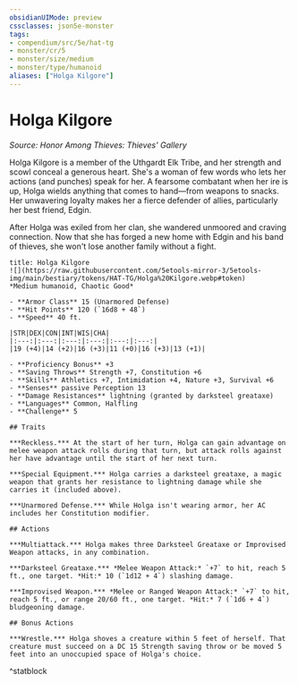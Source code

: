 ```yaml
---
obsidianUIMode: preview
cssclasses: json5e-monster
tags:
- compendium/src/5e/hat-tg
- monster/cr/5
- monster/size/medium
- monster/type/humanoid
aliases: ["Holga Kilgore"]
---
```

# Holga Kilgore
*Source: Honor Among Thieves: Thieves' Gallery*  

Holga Kilgore is a member of the Uthgardt Elk Tribe, and her strength and scowl conceal a generous heart. She's a woman of few words who lets her actions (and punches) speak for her. A fearsome combatant when her ire is up, Holga wields anything that comes to hand—from weapons to snacks. Her unwavering loyalty makes her a fierce defender of allies, particularly her best friend, Edgin.

After Holga was exiled from her clan, she wandered unmoored and craving connection. Now that she has forged a new home with Edgin and his band of thieves, she won't lose another family without a fight.

```ad-statblock
title: Holga Kilgore
![](https://raw.githubusercontent.com/5etools-mirror-3/5etools-img/main/bestiary/tokens/HAT-TG/Holga%20Kilgore.webp#token)
*Medium humanoid, Chaotic Good*

- **Armor Class** 15 (Unarmored Defense)
- **Hit Points** 120 (`16d8 + 48`)
- **Speed** 40 ft.

|STR|DEX|CON|INT|WIS|CHA|
|:---:|:---:|:---:|:---:|:---:|:---:|
|19 (+4)|14 (+2)|16 (+3)|11 (+0)|16 (+3)|13 (+1)|

- **Proficiency Bonus** +3
- **Saving Throws** Strength +7, Constitution +6
- **Skills** Athletics +7, Intimidation +4, Nature +3, Survival +6
- **Senses** passive Perception 13
- **Damage Resistances** lightning (granted by darksteel greataxe)
- **Languages** Common, Halfling
- **Challenge** 5

## Traits

***Reckless.*** At the start of her turn, Holga can gain advantage on melee weapon attack rolls during that turn, but attack rolls against her have advantage until the start of her next turn.

***Special Equipment.*** Holga carries a darksteel greataxe, a magic weapon that grants her resistance to lightning damage while she carries it (included above).

***Unarmored Defense.*** While Holga isn't wearing armor, her AC includes her Constitution modifier.

## Actions

***Multiattack.*** Holga makes three Darksteel Greataxe or Improvised Weapon attacks, in any combination.

***Darksteel Greataxe.*** *Melee Weapon Attack:* `+7` to hit, reach 5 ft., one target. *Hit:* 10 (`1d12 + 4`) slashing damage.

***Improvised Weapon.*** *Melee or Ranged Weapon Attack:* `+7` to hit, reach 5 ft., or range 20/60 ft., one target. *Hit:* 7 (`1d6 + 4`) bludgeoning damage.

## Bonus Actions

***Wrestle.*** Holga shoves a creature within 5 feet of herself. That creature must succeed on a DC 15 Strength saving throw or be moved 5 feet into an unoccupied space of Holga's choice.
```
^statblock